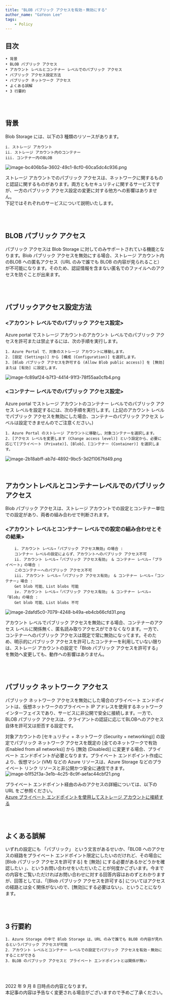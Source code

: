 ```yaml
---
title: "BLOB パブリック アクセスを有効・無効にする"
author_name: "GaYeon Lee"
tags:
    - Policy
---
```


## 目次
	
	• 背景
	• BLOB パブリック アクセス
	• アカウント レベルとコンテナー レベルでのパブリック アクセス
	• パブリック アクセス設定方法
	• パブリック ネットワーク アクセス
	• よくある誤解
	• 3 行要約

<br>
<br>

## 背景 

   Blob Storage には、以下の3 種類のリソースがあります。

	i. ストレージ アカウント
	ii. ストレージ アカウント内のコンテナー
	iii. コンテナー内のBLOB
	
![image-bc406b5a-3602-49c1-8cf0-60ca5dc4c936.png]({{site.baseurl}}/media/2022/09/image-bc406b5a-3602-49c1-8cf0-60ca5dc4c936.png)

   ストレージ アカウントでのパブリック アクセスは、ネットワークに関するものと認証に関するものがあります。両方ともセキュリティに関するサービスですが、一方のパブリック アクセス設定の変更に対する他方への影響はありません。
<br> 下記ではそれぞれのサービスについて説明いたします。

<br>
<br>

## BLOB パブリック アクセス

   パブリック アクセスは Blob Storage に対してのみサポートされている機能となります。Blob パブリック アクセスを無効にする場合、ストレージ アカウント内のBLOB への匿名アクセス（URL のみで誰でも BLOB の内容が見られること）が不可能になります。そのため、認証情報を含まない匿名でのファイルへのアクセスを防ぐことが出来ます。

<br>
<br>
		
## パブリックアクセス設定方法

### <アカウント レベルでのパブリック アクセス設定>
   Azure portal でストレージ アカウントのアカウント レベルでのパブリック アクセスを許可または禁止するには、次の手順を実行します。

	1. Azure Portal で、対象のストレージ アカウントに移動します。
	2. [設定 (Settings)] から [構成 (Configuration)] を選択します。
	3. [Blob パブリック アクセスを許可する (Allow Blob public access)] を [無効] または [有効] に設定します。
![image-fc89af24-b7f3-4414-91f3-78f55aa0cfb4.png]({{site.baseurl}}/media/2022/09/image-fc89af24-b7f3-4414-91f3-78f55aa0cfb4.png)





### <コンテナー レベルでのパブリック アクセス設定>
Azure portal でストレージ アカウントのコンテナー レベルでのパブリック アクセス レベルを設定するには、次の手順を実行します。(上記のアカウント レベルでパブリック アクセスを無効にした場合、コンテナーのパブリック アクセス レベルは設定できませんのでご注意ください。)

	1. Azure Portal のストレージ アカウントに移動し、対象コンテナーを選択します。
	2. [アクセス レベルを変更します (Change access level)] という設定から、必要に応じて[プライベート (Private)]、[Blob]、[コンテナー (Container)] を選択します。
![image-2b18abff-ab7d-4892-9bc5-3d2f1067fd49.png]({{site.baseurl}}/media/2022/09/image-2b18abff-ab7d-4892-9bc5-3d2f1067fd49.png)

	
	
<br>


## アカウントレベルとコンテナーレベルでのパブリック アクセス

   Blob パブリック アクセスは、ストレージ アカウントでの設定とコンテナー単位での設定があり、両者の組み合わせで判断されます。

### <アカウント レベルとコンテナー レベルでの設定の組み合わせとその結果>

		i. アカウント レベル→「パブリック アクセス無効」の場合 : 
		コンテナー レベルの設定によらず、アカウントへのパブリック アクセス不可
		ii. アカウント レベル→「パブリック アクセス有効」 & コンテナー レベル→「プライベート」の場合 : 
		このコンテナーへのパブリック アクセス不可
		iii. アカウント レベル→「パブリック アクセス有効」 & コンテナー レベル→「コンテナー」場合 : 
		Get blob 可能、List blobs 可能 
		iv. アカウント レベル→「パブリック アクセス有効」 & コンテナー レベル→「Blob」の場合 : 
		Get blob 可能、List blobs 不可
![image-2dafd5c0-7079-4248-b49a-eb4cb66cfd31.png]({{site.baseurl}}/media/2022/09/image-2dafd5c0-7079-4248-b49a-eb4cb66cfd31.png)		

		
   アカウント レベルでパブリック アクセスを無効にする場合、コンテナーのアクセス レベルに関係無く、匿名読み取りアクセスができなくなります。一方で、コンテナーへのパブリック アクセスは既定で常に無効になってます。そのため、明示的にパブリック アクセスを許可したコンテナーを利用していない限りは、ストレージ アカウントの設定で「Blob パブリック アクセスを許可する」 を無効へ変更しても、動作への影響はありません。

<br>
<br>

## パブリック ネットワーク アクセス

   パブリック ネットワーク アクセスを無効にした場合のプライベート エンドポイントは、仮想ネットワークのプライベート IP アドレスを使用するネットワーク インターフェイスであり、サービスに非公開で安全に接続します。一方で、BLOB パブリック アクセスは、クライアントの認証に応じてBLOBへのアクセス自体を許可又は拒否する設定です。
<br>


   対象アカウントの [セキュリティ + ネットワーク (Security + networking)] の設定でパブリック ネットワーク アクセスを既定の [全てのネットワークで有効 (Enabled from all networks)] から [無効 (Disabled)] に変更する場合、プライベート エンドポイントが必要となります。プライベート エンドポイント作成により、仮想マシン (VM) などの Azure リソースは、Azure Storage などのプライベート リンク リソースと非公開かつ安全に通信できます。
![image-b1f52f3a-3e1b-4c25-8c9f-aefac44cbf21.png]({{site.baseurl}}/media/2022/09/image-b1f52f3a-3e1b-4c25-8c9f-aefac44cbf21.png)



   プライベート エンドポイント経由のみのアクセスの詳細については、以下の URL をご参照ください。
<br>
[Azure プライベート エンドポイントを使用してストレージ アカウントに接続する](https://docs.microsoft.com/ja-jp/azure/private-link/tutorial-private-endpoint-storage-portal)

<br>
<br>

## よくある誤解

   いずれの設定にも 「パブリック」 という文言があるせいか、「BLOB へのアクセスの経路をプライベート エンドポイント限定にしたいのだけれど、その場合に [Blob パブリック アクセスを許可する] を [無効] にする必要があるかどうかを確認したい 」、というお問い合わせをいただいたことが何度かございます。今までの内容をご覧いただければお問い合わせに対する回答内容はおのずとわかりますが、回答としては、「[Blob パブリック アクセスを許可する] についてはアクセスの経路とは全く関係がないので、[無効]にする必要はない」、ということになります。

<br>
<br>

## 3 行要約

	1. Azure Storage の中で Blob Storage は、URL のみで誰でも BLOB の内容が見れるというパブリック アクセスが可能
	2. アカウント レベルとコンテナー レベルでの設定でパブリック アクセスを有効・無効にすることができる
	3. BLOB のパブリック アクセスと プライベート エンドポイントとは関係が無い

<br>
<br>

2022 年 9 月 8 日時点の内容となります。
<br>本記事の内容は予告なく変更される場合がございますので予めご了承ください。


